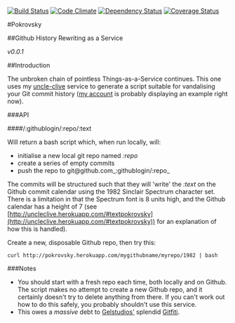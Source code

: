 [![Build Status](https://travis-ci.org/pikesley/pokrovsky.png?branch=master)](https://travis-ci.org/pikesley/pokrovsky)
[![Code Climate](https://codeclimate.com/github/pikesley/pokrovsky.png)](https://codeclimate.com/github/pikesley/pokrovsky)
[![Dependency Status](https://gemnasium.com/pikesley/pokrovsky.png)](https://gemnasium.com/pikesley/pokrovsky)
[![Coverage Status](https://coveralls.io/repos/pikesley/pokrovsky/badge.png)](https://coveralls.io/r/pikesley/pokrovsky)

#Pokrovsky

##Github History Rewriting as a Service

_v0.0.1_

##Introduction

The unbroken chain of pointless Things-as-a-Service continues. This one uses my [uncle-clive](http://uncleclive.herokuapp.com) service to generate a script suitable for vandalising your Git commit history ([my account](http://github.com/pikesley) is probably displaying an example right now).

###API

####/:githublogin/:repo/:text

Will return a bash script which, when run locally, will:

* initialise a new local git repo named _:repo_
* create a series of empty commits
* push the repo to  git@github.com_:githublogin/:repo_

The commits will be structured such that they will 'write' the _:text_ on the Github commit calendar using the 1982 Sinclair Spectrum character set. There is a limitation in that the Spectrum font is 8 units high, and the Github calendar has a height of 7 (see [http://uncleclive.herokuapp.com/#textpokrovsky](http://uncleclive.herokuapp.com/#textpokrovsky)) for an explanation of how this is handled).

Create a new, disposable Github repo, then try this:

`curl http://pokrovsky.herokuapp.com/mygithubname/myrepo/1982 | bash`

###Notes

* You should start with a fresh repo each time, both locally and on Github. The script makes no attempt to create a new Github repo, and it certainly doesn't try to delete anything from there. If you can't work out how to do this safely, you probably shouldn't use this service.
* This owes a _massive_ debt to [Gelstudios'](https://github.com/gelstudios) splendid [Gitfiti](https://github.com/gelstudios/gitfiti).